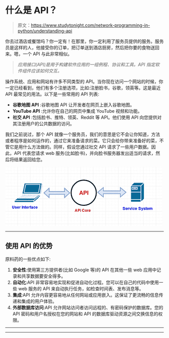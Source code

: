 # 什么是 API？

> 原文：<https://www.studytonight.com/network-programming-in-python/understanding-api>

你去过酒店或餐馆吗？你一定有！在那里，你一定利用了服务员提供的服务。服务员是这样的人，他接受你的订单，把订单送到酒店厨房，然后把你要的食物送回来。嗯，一个 API 与此非常相似。

> *应用接口(API)是用于构建软件应用的一组例程、协议和工具。API 指定软件组件应该如何交互。*

操作系统、应用和网站有许多不同类型的 API。当你现在访问一个网站的时候，你一定已经看到，他们有多个注册选项，比如:注册脸书，谷歌，领英等。这是最近 API 最常见的用法。以下是一些常用的 API 列表:

*   **谷歌地图 API** :谷歌地图 API 让开发者在网页上嵌入谷歌地图。
*   **YouTube API** :允许你在自己的网页中集成 YouTube 视频和功能。
*   **社交 API** :包括脸书、推特、领英、Reddit 等 API。他们使用 API 向您提供对其注册用户的公共数据的访问。

我们之前说过，那个 API 就像一个服务员，我们的意思是它不会让你知道，方法或者程序是如何运作的，通过它来准备请求的菜。它只会给你带来准备好的菜，不管它是用什么方法做的。同样，假设您通过社交 API 请求了一些用户数据。因此，API 代表您请求 web 服务(比如脸书)，并向脸书服务器发出适当的请求，然后将结果返回给您。

![Understanding API](img/d452f920631f2ae5410a004bc9745c7f.png)

* * *

## 使用 API 的优势

原料药的一些优点如下:

1.  **安全性**:使用第三方提供者(比如 Google 等)的 API 在其他一些 web 应用中记录和共享数据要安全得多。
2.  **自动化**:API 非常容易地实现和促进自动化过程。您可以在自己的代码中使用一些 web 服务的 API 来自动执行任务，如检查时间表、发布消息等。
3.  **集成**:API 允许内容更容易地从任何网站或应用嵌入。这保证了更流畅的信息传递和集成的用户体验。
4.  **外部数据库访问**:API 允许网站访问者访问远程的、有密码保护的数据库。您的 API 密码和用户名授权在您的网站和 API 的数据库驱动资源之间交换信息的权限。

* * *

* * *